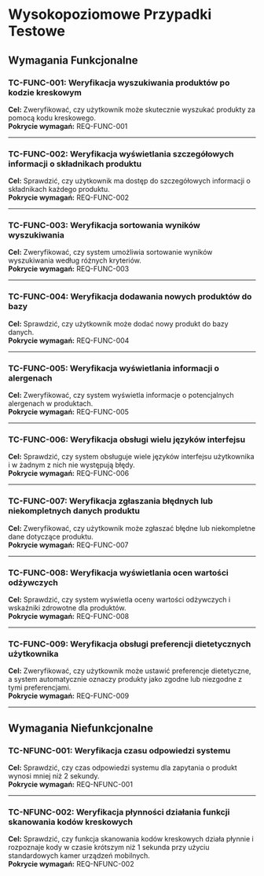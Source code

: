 # Wysokopoziomowe Przypadki Testowe

## Wymagania Funkcjonalne

### TC-FUNC-001: Weryfikacja wyszukiwania produktów po kodzie kreskowym
**Cel:** Zweryfikować, czy użytkownik może skutecznie wyszukać produkty za pomocą kodu kreskowego.  
**Pokrycie wymagań:** REQ-FUNC-001  

---

### TC-FUNC-002: Weryfikacja wyświetlania szczegółowych informacji o składnikach produktu
**Cel:** Sprawdzić, czy użytkownik ma dostęp do szczegółowych informacji o składnikach każdego produktu.  
**Pokrycie wymagań:** REQ-FUNC-002  

---

### TC-FUNC-003: Weryfikacja sortowania wyników wyszukiwania
**Cel:** Zweryfikować, czy system umożliwia sortowanie wyników wyszukiwania według różnych kryteriów.  
**Pokrycie wymagań:** REQ-FUNC-003  

---

### TC-FUNC-004: Weryfikacja dodawania nowych produktów do bazy
**Cel:** Sprawdzić, czy użytkownik może dodać nowy produkt do bazy danych.  
**Pokrycie wymagań:** REQ-FUNC-004  

---

### TC-FUNC-005: Weryfikacja wyświetlania informacji o alergenach
**Cel:** Zweryfikować, czy system wyświetla informacje o potencjalnych alergenach w produktach.  
**Pokrycie wymagań:** REQ-FUNC-005  

---

### TC-FUNC-006: Weryfikacja obsługi wielu języków interfejsu
**Cel:** Sprawdzić, czy system obsługuje wiele języków interfejsu użytkownika i w żadnym z nich nie występują błędy.  
**Pokrycie wymagań:** REQ-FUNC-006  

---

### TC-FUNC-007: Weryfikacja zgłaszania błędnych lub niekompletnych danych produktu
**Cel:** Zweryfikować, czy użytkownik może zgłaszać błędne lub niekompletne dane dotyczące produktu.  
**Pokrycie wymagań:** REQ-FUNC-007  

---

### TC-FUNC-008: Weryfikacja wyświetlania ocen wartości odżywczych
**Cel:** Sprawdzić, czy system wyświetla oceny wartości odżywczych i wskaźniki zdrowotne dla produktów.  
**Pokrycie wymagań:** REQ-FUNC-008  

---

### TC-FUNC-009: Weryfikacja obsługi preferencji dietetycznych użytkownika
**Cel:** Zweryfikować, czy użytkownik może ustawić preferencje dietetyczne, a system automatycznie oznaczy produkty jako zgodne lub niezgodne z tymi preferencjami.  
**Pokrycie wymagań:** REQ-FUNC-009  

---

## Wymagania Niefunkcjonalne

### TC-NFUNC-001: Weryfikacja czasu odpowiedzi systemu
**Cel:** Sprawdzić, czy czas odpowiedzi systemu dla zapytania o produkt wynosi mniej niż 2 sekundy.  
**Pokrycie wymagań:** REQ-NFUNC-001  

---

### TC-NFUNC-002: Weryfikacja płynności działania funkcji skanowania kodów kreskowych
**Cel:** Sprawdzić, czy funkcja skanowania kodów kreskowych działa płynnie i rozpoznaje kody w czasie krótszym niż 1 sekunda przy użyciu standardowych kamer urządzeń mobilnych.  
**Pokrycie wymagań:** REQ-NFUNC-002  
